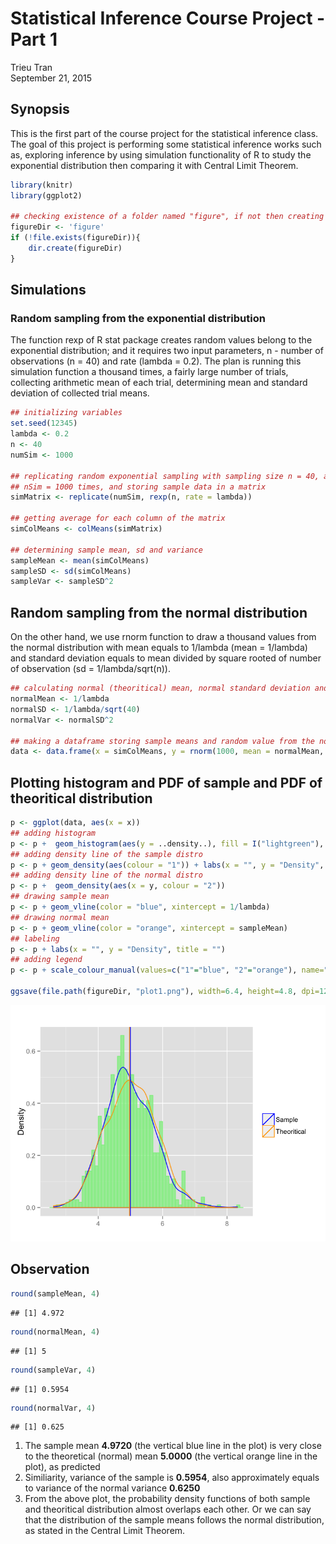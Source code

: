 # Statistical Inference Course Project - Part 1
Trieu Tran  
September 21, 2015  
## Synopsis
This is the first part of the course project for the statistical inference class. The goal of this project is performing some statistical inference works such as, exploring inference by using simulation functionality of R to study the exponential distribution then comparing it with Central Limit Theorem.



```r
library(knitr)
library(ggplot2)

## checking existence of a folder named "figure", if not then creating one to store plot figures
figureDir <- 'figure'
if (!file.exists(figureDir)){
    dir.create(figureDir)
} 
```
## Simulations
### Random sampling from the exponential distribution 
The function rexp of R stat package creates random values belong to the exponential distribution; and it requires two input parameters, n - number of observations (n = 40) and rate (lambda = 0.2).  The plan is running this simulation function a thousand times, a fairly large number of trials, collecting arithmetic mean of each trial, determining mean and standard deviation of collected trial means.


```r
## initializing variables
set.seed(12345)
lambda <- 0.2
n <- 40
numSim <- 1000

## replicating random exponential sampling with sampling size n = 40, and repeat
## nSim = 1000 times, and storing sample data in a matrix
simMatrix <- replicate(numSim, rexp(n, rate = lambda))

## getting average for each column of the matrix
simColMeans <- colMeans(simMatrix)

## determining sample mean, sd and variance
sampleMean <- mean(simColMeans)
sampleSD <- sd(simColMeans)
sampleVar <- sampleSD^2
```

## Random sampling from the normal distribution
On the other hand, we use rnorm function to draw a thousand values from the normal distribution with mean equals to 1/lambda (mean = 1/lambda) and standard deviation equals to mean divided by square rooted of number of observation (sd = 1/lambda/sqrt(n)). 


```r
## calculating normal (theoritical) mean, normal standard deviation and variance
normalMean <- 1/lambda
normalSD <- 1/lambda/sqrt(40)
normalVar <- normalSD^2

## making a dataframe storing sample means and random value from the normal distribution
data <- data.frame(x = simColMeans, y = rnorm(1000, mean = normalMean, sd = normalSD))
```
## Plotting histogram and PDF of sample and PDF of theoritical distribution

```r
p <- ggplot(data, aes(x = x))
## adding histogram
p <- p +  geom_histogram(aes(y = ..density..), fill = I("lightgreen"), col = I("lightgreen"), alpha = 0.75, binwidth = 0.1) 
## adding density line of the sample distro
p <- p + geom_density(aes(colour = "1")) + labs(x = "", y = "Density", title = "") 
## adding density line of the normal distro
p <- p +  geom_density(aes(x = y, colour = "2")) 
## drawing sample mean
p <- p + geom_vline(color = "blue", xintercept = 1/lambda)
## drawing normal mean
p <- p + geom_vline(color = "orange", xintercept = sampleMean)
## labeling
p <- p + labs(x = "", y = "Density", title = "")
## adding legend
p <- p + scale_colour_manual(values=c("1"="blue", "2"="orange"), name="", labels = c("Sample", "Theoritical"))

ggsave(file.path(figureDir, "plot1.png"), width=6.4, height=4.8, dpi=124)
```
![](figure/plot1.png)

## Observation

```r
round(sampleMean, 4)
```

```
## [1] 4.972
```

```r
round(normalMean, 4)
```

```
## [1] 5
```

```r
round(sampleVar, 4)
```

```
## [1] 0.5954
```

```r
round(normalVar, 4)
```

```
## [1] 0.625
```
1. The sample mean **4.9720** (the vertical blue line in the plot) is very close to the theoretical (normal) mean **5.0000** (the vertical orange line in the plot), as predicted
2. Similiarity, variance of the sample is **0.5954**, also approximately equals to variance of the normal variance **0.6250**
3. From the above plot, the probability density functions of both sample and theoritical distribution almost overlaps each other. Or we can say that the distribution of the sample means follows the normal distribution, as stated in the Central Limit Theorem.
